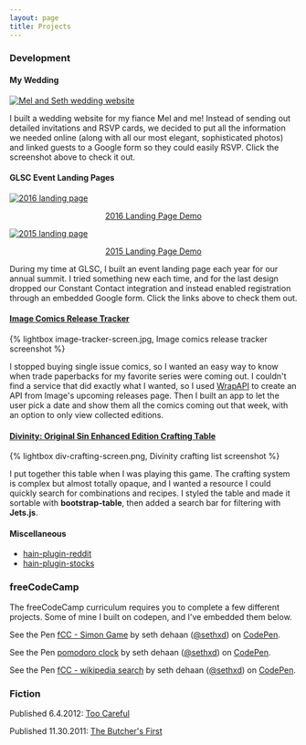 ```yaml
---
layout: page
title: Projects
---
```

<h3 class="projects-head">Development</h3>

#### My Wedding

[![Mel and Seth wedding website](../assets/wedding-site-screen.jpg)](/demos/melandseth)

I built a wedding website for my fiance Mel and me! Instead of sending out detailed invitations and RSVP cards, we decided to put all the information we needed online (along with all our most elegant, sophisticated photos) and linked guests to a Google form so they could easily RSVP. Click the screenshot above to check it out.

#### GLSC Event Landing Pages

[![2016 landing page](../assets/rps2016-screen.png)](/demos/rps2016)

<p style="text-align:center"><a href="/demos/rps2016">2016 Landing Page Demo</a></p>

[![2015 landing page](../assets/rps2015-screen.jpg)](/demos/rps2015)

<p style="text-align:center"><a href="/demos/rps2015">2015 Landing Page Demo</a></p>

During my time at GLSC, I built an event landing page each year for our annual summit. I tried something new each time, and for the last design dropped our Constant Contact integration and instead enabled registration through an embedded Google form. Click the links above to check them out.

#### [Image Comics Release Tracker](http://seth-dehaan.com/image-release-tracker)

{% lightbox image-tracker-screen.jpg, Image comics release tracker screenshot %}

I stopped buying single issue comics, so I wanted an easy way to know when trade paperbacks for my favorite series were coming out. I couldn't find a service that did exactly what I wanted, so I used [WrapAPI](https://wrapapi.com/) to create an API from Image's upcoming releases page. Then I built an app to let the user pick a date and show them all the comics coming out that week, with an option to only view collected editions.

#### [Divinity: Original Sin Enhanced Edition Crafting Table](http://seth-dehaan.com/divinity_crafting)

{% lightbox div-crafting-screen.png, Divinity crafting list screenshot %}

I put together this table when I was playing this game. The crafting system is complex but almost totally opaque, and I wanted a resource I could quickly search for combinations and recipes. I styled the table and made it sortable with **bootstrap-table**, then added a search bar for filtering with **Jets.js**.

#### Miscellaneous

- [hain-plugin-reddit](https://github.com/sethxd/hain-plugin-reddit)
- [hain-plugin-stocks](https://github.com/sethxd/hain-plugin-stocks)

<h3 class="projects-head">freeCodeCamp</h3>

The freeCodeCamp curriculum requires you to complete a few different projects. Some of mine I built on codepen, and I've embedded them below.

<p data-height="314" data-theme-id="dark" data-slug-hash="rxeddq" data-default-tab="js,result" data-user="sethxd" data-embed-version="2" class="codepen">See the Pen <a href="http://codepen.io/sethxd/pen/rxeddq/">fCC - Simon Game</a> by seth dehaan (<a href="http://codepen.io/sethxd">@sethxd</a>) on <a href="http://codepen.io">CodePen</a>.</p>
<script async src="//assets.codepen.io/assets/embed/ei.js"></script>

<p data-height="540" data-theme-id="dark" data-slug-hash="LpYrRJ" data-default-tab="js,result" data-user="sethxd" data-embed-version="2" class="codepen">See the Pen <a href="http://codepen.io/sethxd/pen/LpYrRJ/">pomodoro clock</a> by seth dehaan (<a href="http://codepen.io/sethxd">@sethxd</a>) on <a href="http://codepen.io">CodePen</a>.</p>
<script async src="//assets.codepen.io/assets/embed/ei.js"></script>

<p data-height="310" data-theme-id="dark" data-slug-hash="qOLMeg" data-default-tab="js,result" data-user="sethxd" data-embed-version="2" class="codepen">See the Pen <a href="http://codepen.io/sethxd/pen/qOLMeg/">fCC - wikipedia search</a> by seth dehaan (<a href="http://codepen.io/sethxd">@sethxd</a>) on <a href="http://codepen.io">CodePen</a>.</p>
<script async src="//assets.codepen.io/assets/embed/ei.js"></script>

<h3 class="projects-head">Fiction</h3>

Published 6.4.2012: [Too Careful](http://dailysciencefiction.com/science-fiction/aliens/seth-dehaan/too-careful)

Published 11.30.2011: [The Butcher's First](http://dailysciencefiction.com/science-fiction/aliens/seth-dehaan/the-butchers-first)
